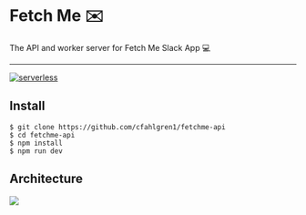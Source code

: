 # Fetch Me ✉️

The API and worker server for Fetch Me Slack App 💻

---

[![serverless](http://public.serverless.com/badges/v3.svg)](http://www.serverless.com)

## Install

    $ git clone https://github.com/cfahlgren1/fetchme-api
    $ cd fetchme-api
    $ npm install
    $ npm run dev

## Architecture

![](https://i.ibb.co/c889nfF/lambda-architecture.png)